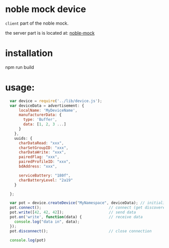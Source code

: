 # noble mock device

`client` part of the noble mock.

the server part is is located at: 
[noble-mock](http://github.com/PoweredBySAM/noble-mock)

# installation

  npm run build

# usage:

```js
  var device = require('../lib/device.js');
  var deviceData = advertisement: {
      localName: 'MyDeviceName',
      manufacturerData: {
        type: 'Buffer',
        data: [1, 2, 3 ...]
      }
    },
    uuids: {
      charDataRead: "xxx",
      charSetGroupID: "xxx",
      charDataWrite: "xxx",
      pairedFlag: "xxx",
      pairedProfileID: "xxx",
      bdAddress: "xxx",

      serviceBattery: "180f",
      charBatteryLevel: "2a19"
    }

  };

  var pot = device.createDevice("MyNamespace", deviceData); // initialize a device
  pot.connect();                              // connect (get discovered)
  pot.write([42, 42, 42]);                    // send data
  pot.on('write', function(data) {            // receive data
    console.log("data in", data);
  });
  pot.disconnect();                           // close connection

  console.log(pot)
```
